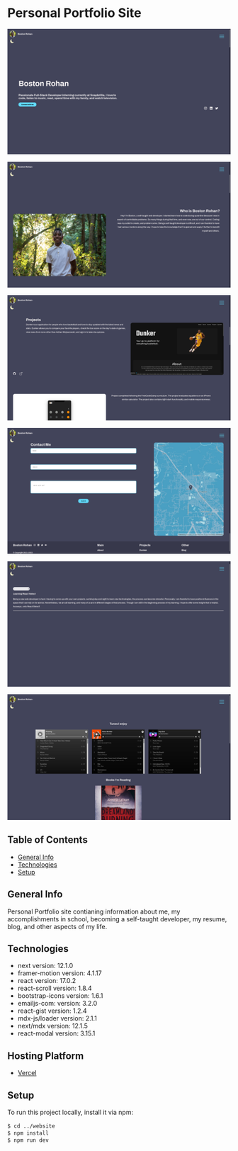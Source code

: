# Personal Portfolio Site

[![website screenshot](public/Screenshots/home.png)](https://bostonrohan.com/)

[![website screenshot](public/Screenshots/about.png)](https://bostonrohan.com/)

[![website screenshot](public/Screenshots/projects.png)](https://bostonrohan.com/)

[![website screenshot](public/Screenshots/contact.png)](https://bostonrohan.com/)

[![website screenshot](public/Screenshots/blog.png)](https://bostonrohan.com/)

[![website screenshot](public/Screenshots/hobbies.png)](https://bostonrohan.com/)

## Table of Contents

- [General Info](#general-info)
- [Technologies](#technologies)
- [Setup](#setup)

## General Info

Personal Portfolio site contianing information about me, my accomplishments in school, becoming a self-taught developer, my resume, blog, and other aspects of my life.

## Technologies

- next version: 12.1.0
- framer-motion version: 4.1.17
- react version: 17.0.2
- react-scroll version: 1.8.4
- bootstrap-icons version: 1.6.1
- emailjs-com: version: 3.2.0
- react-gist version: 1.2.4
- mdx-js/loader version: 2.1.1
- next/mdx version: 12.1.5
- react-modal version: 3.15.1

## Hosting Platform

- [Vercel](https://vercel.com/)

## Setup

To run this project locally, install it via npm:

```
$ cd ../website
$ npm install
$ npm run dev
```
